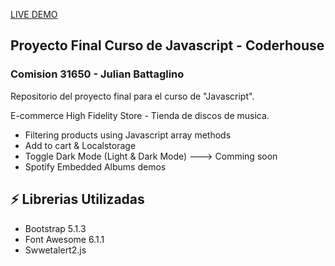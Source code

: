 [LIVE DEMO](https://julianbattaglino.github.io/High-Fidelity-Store---v11--Proyecto-Final-/)

## Proyecto Final Curso de Javascript - Coderhouse 
### Comision 31650 - Julian Battaglino

 Repositorio del proyecto final para el curso de "Javascript".

 E-commerce High Fidelity Store - Tienda de discos de musica.

 - Filtering products using Javascript array methods
 - Add to cart & Localstorage 
 - Toggle Dark Mode (Light & Dark Mode) ---> Comming soon
 - Spotify Embedded Albums demos 

## ⚡ Librerias Utilizadas

- Bootstrap 5.1.3 
- Font Awesome 6.1.1
- Swwetalert2.js






